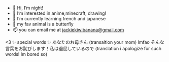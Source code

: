 - 👋 Hi, I’m  night!
- 👀 I’m interested in anime,minecraft, drawing!
- 🌱 I’m currently learning french and japanese 
- 💞️ my fav animal is a butterfly 
- 📫 you can email me at jackiekiwibanana@gmail.com

<3
 ✨ special words ✨   あなたのお母さん (transaltion your mom)
 lmfao
 そんな言葉をお詫びします！私は退屈しているので (translation  i apologize for such words! Im bored so)
